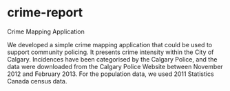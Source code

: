 # crime-report
Crime Mapping Application

We developed a simple crime mapping application that could be used to support community policing. It presents crime intensity within the City of Calgary. Incidences have been categorised by the Calgary Police, and the data were downloaded from the Calgary Police Website between November 2012 and February 2013. For the population data, we used 2011 Statistics Canada census data.
